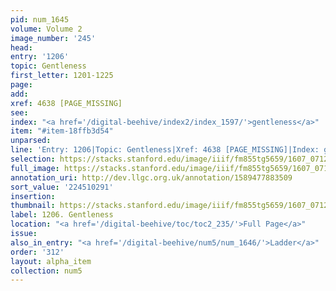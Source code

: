 ```yaml
---
pid: num_1645
volume: Volume 2
image_number: '245'
head:
entry: '1206'
topic: Gentleness
first_letter: 1201-1225
page:
add:
xref: 4638 [PAGE_MISSING]
see:
index: "<a href='/digital-beehive/index2/index_1597/'>gentleness</a>"
item: "#item-18ffb3d54"
unparsed:
line: 'Entry: 1206|Topic: Gentleness|Xref: 4638 [PAGE_MISSING]|Index: gentleness|#item-18ffb3d54'
selection: https://stacks.stanford.edu/image/iiif/fm855tg5659/1607_0712/341,291,2930,606/full/0/default.jpg
full_image: https://stacks.stanford.edu/image/iiif/fm855tg5659/1607_0712/full/full/0/default.jpg
annotation_uri: http://dev.llgc.org.uk/annotation/1589477883509
sort_value: '224510291'
insertion:
thumbnail: https://stacks.stanford.edu/image/iiif/fm855tg5659/1607_0712/341,291,600,180/250,/0/default.jpg
label: 1206. Gentleness
location: "<a href='/digital-beehive/toc/toc2_235/'>Full Page</a>"
issue:
also_in_entry: "<a href='/digital-beehive/num5/num_1646/'>Ladder</a>"
order: '312'
layout: alpha_item
collection: num5
---
```

